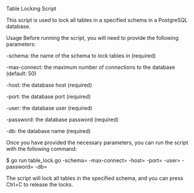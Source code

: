 Table Locking Script

This script is used to lock all tables in a specified schema in a PostgreSQL database.

Usage
Before running the script, you will need to provide the following parameters:

-schema: the name of the schema to lock tables in (required)

-max-connect: the maximum number of connections to the database (default: 50)

-host: the database host (required)

-port: the database port (required)

-user: the database user (required)

-password: the database password (required)

-db: the database name (required)

Once you have provided the necessary parameters, you can run the script with the following command:


$ go run table_lock.go -schema=<schema> -max-connect=<maxConnect> -host=<dbHost> -port=<dbPort> -user=<dbUser> -password=<dbPassword> -db=<dbName>

The script will lock all tables in the specified schema, and you can press Ctrl+C to release the locks.
